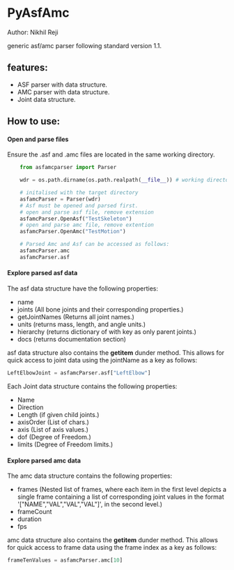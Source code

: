 ﻿# PyAsfAmc
Author: Nikhil Reji

generic asf/amc parser following standard version 1.1.

## features:
- ASF parser with data structure.
- AMC parser with data structure.
- Joint data structure.

## How to use:

#### Open and parse files
Ensure the .asf and .amc files are located in the same working directory.

```Python
    from asfamcparser import Parser

    wdr = os.path.dirname(os.path.realpath(__file__)) # working directory of current script

    # initalised with the target directory 
    asfamcParser = Parser(wdr)
    # Asf must be opened and parsed first.
    # open and parse asf file, remove extension
    asfamcParser.OpenAsf("TestSkeleton")
    # open and parse amc file, remove extention
    asfamcParser.OpenAmc("TestMotion")

    # Parsed Amc and Asf can be accessed as follows:
    asfamcParser.amc
    asfamcParser.asf
```

#### Explore parsed asf data
The asf data structure have the following properties:
- name
- joints (All bone joints and their corresponding properties.)
- getJointNames (Returns all joint names.)
- units (returns mass, length, and angle units.)
- hierarchy (returns dictionary of with key as only parent joints.)
- docs (returns documentation section)

asf data structure also contains the __getitem__ dunder method. This allows for quick access to joint data using the jointName as a key as follows:

```python
LeftElbowJoint = asfamcParser.asf["LeftElbow"]
```

Each Joint data structure contains the following properties:
- Name
- Direction
- Length (if given child joints.)
- axisOrder (List of chars.)
- axis (List of axis values.)
- dof (Degree of Freedom.)
- limits (Degree of Freedom limits.)

#### Explore parsed amc data
The amc data structure contains the following properties:
- frames (Nested list of frames, where each item in the first level depicts a single frame containing a list of corresponding joint values in the format '["NAME","VAL","VAL","VAL"]', in the second level.)
- frameCount
- duration
- fps

amc data structure also contains the __getitem__ dunder method. This allows for quick access to frame data using the frame index as a key as follows:

```python
frameTenValues = asfamcParser.amc[10]
```
